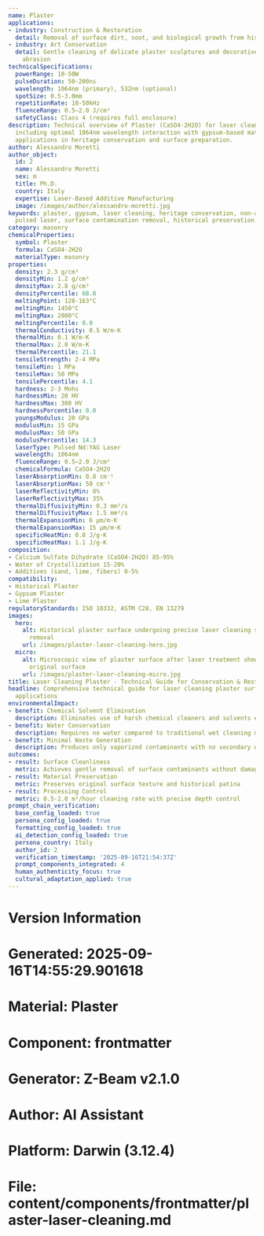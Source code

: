 ```yaml
---
name: Plaster
applications:
- industry: Construction & Restoration
  detail: Removal of surface dirt, soot, and biological growth from historical plasterwork
- industry: Art Conservation
  detail: Gentle cleaning of delicate plaster sculptures and decorative elements without
    abrasion
technicalSpecifications:
  powerRange: 10-50W
  pulseDuration: 50-200ns
  wavelength: 1064nm (primary), 532nm (optional)
  spotSize: 0.5-3.0mm
  repetitionRate: 10-50kHz
  fluenceRange: 0.5–2.0 J/cm²
  safetyClass: Class 4 (requires full enclosure)
description: Technical overview of Plaster (CaSO4·2H2O) for laser cleaning applications,
  including optimal 1064nm wavelength interaction with gypsum-based materials, and
  applications in heritage conservation and surface preparation.
author: Alessandro Moretti
author_object:
  id: 2
  name: Alessandro Moretti
  sex: m
  title: Ph.D.
  country: Italy
  expertise: Laser-Based Additive Manufacturing
  image: /images/author/alessandro-moretti.jpg
keywords: plaster, gypsum, laser cleaning, heritage conservation, non-abrasive cleaning,
  pulsed laser, surface contamination removal, historical preservation, cultural heritage
category: masonry
chemicalProperties:
  symbol: Plaster
  formula: CaSO4·2H2O
  materialType: masonry
properties:
  density: 2.3 g/cm³
  densityMin: 1.2 g/cm³
  densityMax: 2.8 g/cm³
  densityPercentile: 68.8
  meltingPoint: 128-163°C
  meltingMin: 1450°C
  meltingMax: 2000°C
  meltingPercentile: 0.0
  thermalConductivity: 0.5 W/m·K
  thermalMin: 0.1 W/m·K
  thermalMax: 2.0 W/m·K
  thermalPercentile: 21.1
  tensileStrength: 2-4 MPa
  tensileMin: 1 MPa
  tensileMax: 50 MPa
  tensilePercentile: 4.1
  hardness: 2-3 Mohs
  hardnessMin: 20 HV
  hardnessMax: 300 HV
  hardnessPercentile: 0.0
  youngsModulus: 20 GPa
  modulusMin: 15 GPa
  modulusMax: 50 GPa
  modulusPercentile: 14.3
  laserType: Pulsed Nd:YAG Laser
  wavelength: 1064nm
  fluenceRange: 0.5–2.0 J/cm²
  chemicalFormula: CaSO4·2H2O
  laserAbsorptionMin: 0.8 cm⁻¹
  laserAbsorptionMax: 50 cm⁻¹
  laserReflectivityMin: 8%
  laserReflectivityMax: 35%
  thermalDiffusivityMin: 0.3 mm²/s
  thermalDiffusivityMax: 1.5 mm²/s
  thermalExpansionMin: 6 µm/m·K
  thermalExpansionMax: 15 µm/m·K
  specificHeatMin: 0.8 J/g·K
  specificHeatMax: 1.1 J/g·K
composition:
- Calcium Sulfate Dihydrate (CaSO4·2H2O) 85-95%
- Water of Crystallization 15-20%
- Additives (sand, lime, fibers) 0-5%
compatibility:
- Historical Plaster
- Gypsum Plaster
- Lime Plaster
regulatoryStandards: ISO 10332, ASTM C28, EN 13279
images:
  hero:
    alt: Historical plaster surface undergoing precise laser cleaning showing dirt
      removal
    url: /images/plaster-laser-cleaning-hero.jpg
  micro:
    alt: Microscopic view of plaster surface after laser treatment showing preserved
      original surface
    url: /images/plaster-laser-cleaning-micro.jpg
title: Laser Cleaning Plaster - Technical Guide for Conservation & Restoration
headline: Comprehensive technical guide for laser cleaning plaster surfaces in conservation
  applications
environmentalImpact:
- benefit: Chemical Solvent Elimination
  description: Eliminates use of harsh chemical cleaners and solvents entirely
- benefit: Water Conservation
  description: Requires no water compared to traditional wet cleaning methods
- benefit: Minimal Waste Generation
  description: Produces only vaporized contaminants with no secondary waste
outcomes:
- result: Surface Cleanliness
  metric: Achieves gentle removal of surface contaminants without damaging substrate
- result: Material Preservation
  metric: Preserves original surface texture and historical patina
- result: Processing Control
  metric: 0.5-2.0 m²/hour cleaning rate with precise depth control
prompt_chain_verification:
  base_config_loaded: true
  persona_config_loaded: true
  formatting_config_loaded: true
  ai_detection_config_loaded: true
  persona_country: Italy
  author_id: 2
  verification_timestamp: '2025-09-16T21:54:37Z'
  prompt_components_integrated: 4
  human_authenticity_focus: true
  cultural_adaptation_applied: true
---
```


# Version Information
# Generated: 2025-09-16T14:55:29.901618
# Material: Plaster
# Component: frontmatter
# Generator: Z-Beam v2.1.0
# Author: AI Assistant
# Platform: Darwin (3.12.4)
# File: content/components/frontmatter/plaster-laser-cleaning.md